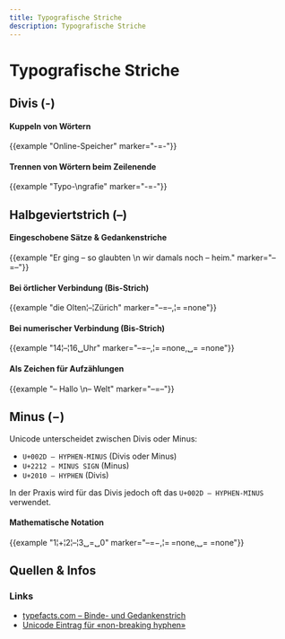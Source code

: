 ```yaml
---
title: Typografische Striche
description: Typografische Striche
---
```


# Typografische Striche



## Divis (-)


<div class="example-big">

#### Kuppeln von Wörtern
{{example "Online-Speicher" marker="-=-"}}

</div>



<div class="example-big">

#### Trennen von Wörtern beim Zeilenende
{{example "Typo-\ngrafie" marker="-=-"}}

</div>




## Halbgeviertstrich (–)


<div class="example-big">

#### Eingeschobene Sätze & Gedankenstriche

{{example "Er ging – so glaubten \n wir damals noch – heim." marker="–=–"}}

</div>


<div class="example-big">

#### Bei örtlicher Verbindung (Bis-Strich)
>


{{example "die Olten¦–¦Zürich" marker="–=–,¦=&#x202F;=none"}}


</div>





<div class="example-big">

#### Bei numerischer Verbindung (Bis-Strich)

{{example "14¦–¦16␣Uhr" marker="–=–,¦=&#x202F;=none,␣=​&nbsp;=none"}}

</div>




<div class="example-big">

#### Als Zeichen für Aufzählungen

{{example "– Hallo \n– Welt" marker="–=–"}}

</div>



## Minus (&minus;)

Unicode unterscheidet zwischen Divis oder Minus:
* `U+002D – HYPHEN-MINUS` (Divis oder Minus)
* `U+2212 − MINUS SIGN` (Minus)
* `U+2010 – HYPHEN` (Divis)

In der Praxis wird für das Divis jedoch oft das `U+002D – HYPHEN-MINUS` verwendet.


<div class="example-big">


#### Mathematische Notation

{{example "1¦+¦2¦–¦3␣=␣0" marker="–=&minus;,¦=&#x202F;=none,␣=​&nbsp;=none"}}


</div>





## Quellen & Infos

<div class="box">

### Links
* [typefacts.com – Binde- und Gedanken­strich](https://typefacts.com/artikel/binde-und-gedankenstrich)
* [Unicode Eintrag für «non-breaking hyphen»](https://util.unicode.org/UnicodeJsps/character.jsp?a=02011)

</div>
